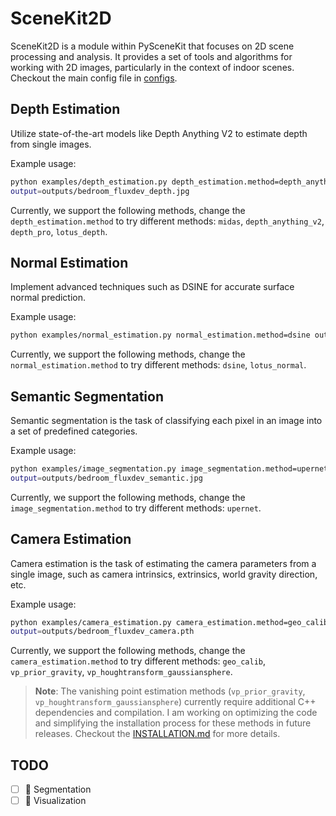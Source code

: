 # SceneKit2D

SceneKit2D is a module within PySceneKit that focuses on 2D scene processing and analysis. It provides a set of tools and algorithms for working with 2D images, particularly in the context of indoor scenes. Checkout the main config file in [configs](./configs/scenekit2d.yaml).

## Depth Estimation

Utilize state-of-the-art models like Depth Anything V2 to estimate depth from single images.

Example usage:

```bash
python examples/depth_estimation.py depth_estimation.method=depth_anything_v2 input=examples/data/bedroom_fluxdev.jpg
output=outputs/bedroom_fluxdev_depth.jpg
```
Currently, we support the following methods, change the `depth_estimation.method` to try different methods: `midas`, `depth_anything_v2`, `depth_pro`, `lotus_depth`.

## Normal Estimation

Implement advanced techniques such as DSINE for accurate surface normal prediction.

Example usage:

```bash
python examples/normal_estimation.py normal_estimation.method=dsine output=outputs/bedroom_fluxdev_normal.jpg
```

Currently, we support the following methods, change the `normal_estimation.method` to try different methods: `dsine`, `lotus_normal`.

## Semantic Segmentation

Semantic segmentation is the task of classifying each pixel in an image into a set of predefined categories.

Example usage:

```bash
python examples/image_segmentation.py image_segmentation.method=upernet input=examples/data/bedroom_fluxdev.jpg
output=outputs/bedroom_fluxdev_semantic.jpg
```

Currently, we support the following methods, change the `image_segmentation.method` to try different methods: `upernet`.

## Camera Estimation

Camera estimation is the task of estimating the camera parameters from a single image, such as camera intrinsics, extrinsics, world gravity direction, etc.

Example usage:

```bash
python examples/camera_estimation.py camera_estimation.method=geo_calib input=examples/data/bedroom_fluxdev.jpg
output=outputs/bedroom_fluxdev_camera.pth
```

Currently, we support the following methods, change the `camera_estimation.method` to try different methods: `geo_calib`, `vp_prior_gravity`, `vp_houghtransform_gaussiansphere`.

> **Note**: The vanishing point estimation methods (`vp_prior_gravity`, `vp_houghtransform_gaussiansphere`) currently require additional C++ dependencies and compilation. I am working on optimizing the code and simplifying the installation process for these methods in future releases.
Checkout the [INSTALLATION.md](./INSTALLATION.md) for more details.

## TODO

- [ ] 🧩 Segmentation
- [ ] 🎨 Visualization
